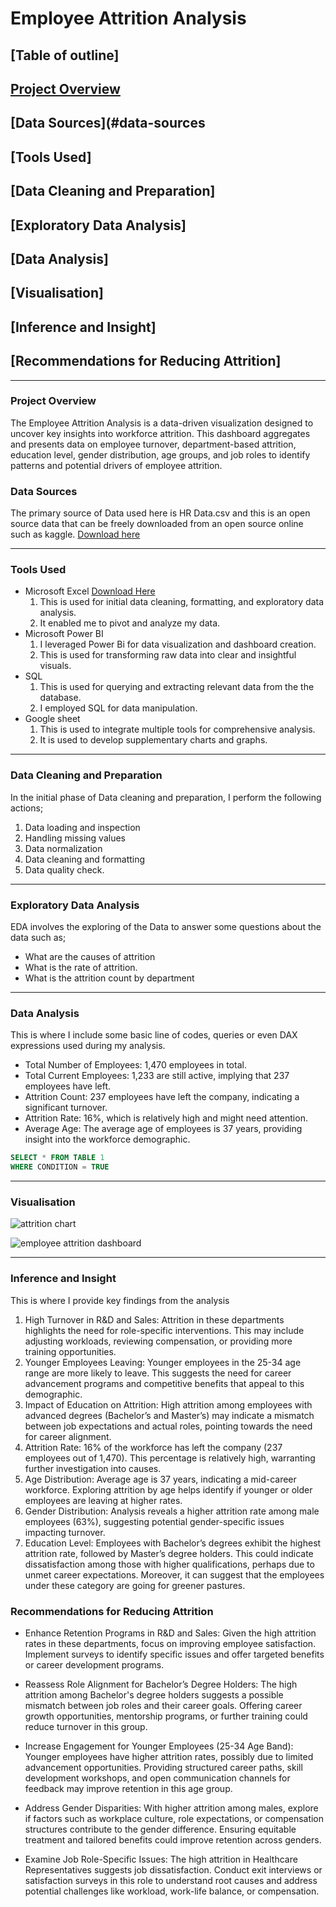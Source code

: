 # Employee Attrition Analysis 

## [Table of outline]
## [Project Overview](#project-overview)
## [Data Sources](#data-sources
## [Tools Used]
## [Data Cleaning and Preparation]
## [Exploratory Data Analysis]
## [Data Analysis] 
## [Visualisation]
## [Inference and Insight]
## [Recommendations for Reducing Attrition]
---
### Project Overview
The Employee Attrition Analysis is a data-driven visualization designed to uncover key insights into workforce attrition. This dashboard aggregates and presents data on employee turnover, department-based attrition, education level, gender distribution, age groups, and job roles to identify patterns and potential drivers of employee attrition.

### Data Sources
 The primary source of Data used here is HR Data.csv and this is an open source data that can be freely downloaded from an open source online such as kaggle. [Download here](http://www.kaggle.com) 

---
### Tools Used
- Microsoft Excel [Download Here](http://www.microsoft.com)
  1. This is used for initial data cleaning, formatting, and exploratory data analysis.
  2. It enabled me to pivot and analyze my data.
- Microsoft Power BI
  1. I leveraged Power Bi for data visualization and dashboard creation.
  2. This is used for transforming raw data into clear and insightful visuals.
- SQL
  1. This is used for querying and extracting relevant data from the the database.
  2. I employed SQL for  data manipulation.
- Google sheet     
  1. This is used to integrate multiple tools for comprehensive analysis.
  2. It is used to develop supplementary charts and graphs.
--- 
### Data Cleaning and Preparation
In the initial phase of Data cleaning and preparation, I perform the following actions;
  1. Data loading and inspection
  2. Handling missing values
  3. Data normalization
  4. Data cleaning and formatting
  5. Data quality check.
---
### Exploratory Data Analysis
EDA involves the exploring of the Data to answer some questions about the data such as;
  - What are the causes of attrition
  - What is the rate of attrition.
  - What is the attrition count by department
---
### Data Analysis 

This is where I include some basic line of codes, queries or even DAX expressions used during my analysis. 

 - Total Number of Employees: 1,470 employees in total.
 - Total Current Employees: 1,233 are still active, implying that 237 employees have left.
 - Attrition Count: 237 employees have left the company, indicating a significant turnover.
 - Attrition Rate: 16%, which is relatively high and might need attention.
 - Average Age: The average age of employees is 37 years, providing insight into the workforce demographic.

  ```SQL
SELECT * FROM TABLE 1
WHERE CONDITION = TRUE
```

---
### Visualisation

![attrition chart](https://github.com/user-attachments/assets/a114a4b2-98f1-4a3e-9daf-a163e1a22c5b)

![employee attrition dashboard](https://github.com/user-attachments/assets/1c949ebd-06da-47f8-bc8a-a564372ebdb3)

---
### Inference and Insight
This is where I provide key findings from the analysis

  1. High Turnover in R&D and Sales: Attrition in these departments highlights the need for role-specific interventions. This may include adjusting workloads, reviewing compensation, or providing more training opportunities.
  2. Younger Employees Leaving: Younger employees in the 25-34 age range are more likely to leave. This suggests the need for career advancement programs and competitive benefits that appeal to this demographic.
  3. Impact of Education on Attrition: High attrition among employees with advanced degrees (Bachelor’s and Master’s) may indicate a mismatch between job expectations and actual roles, pointing towards the need for career alignment.
  4. Attrition Rate: 16% of the workforce has left the company (237 employees out of 1,470). This percentage is relatively high, warranting further investigation into causes.
  5. Age Distribution: Average age is 37 years, indicating a mid-career workforce. Exploring attrition by age helps identify if younger or older employees are leaving at higher rates.
  6. Gender Distribution: Analysis reveals a higher attrition rate among male employees (63%), suggesting potential gender-specific issues impacting turnover.
  7. Education Level: Employees with Bachelor’s degrees exhibit the highest attrition rate, followed by Master’s degree holders. This could indicate dissatisfaction among those with higher qualifications, perhaps due to unmet career expectations. Moreover, it can suggest that the employees under these category are going for greener pastures.

### Recommendations for Reducing Attrition
 - Enhance Retention Programs in R&D and Sales: Given the high attrition rates in these departments, focus on improving employee satisfaction. Implement surveys to identify specific issues and offer targeted benefits or career development programs.

 - Reassess Role Alignment for Bachelor’s Degree Holders: The high attrition among Bachelor's degree holders suggests a possible mismatch between job roles and their career goals. Offering career growth opportunities, mentorship programs, or further training could reduce turnover in this group.

 - Increase Engagement for Younger Employees (25-34 Age Band): Younger employees have higher attrition rates, possibly due to limited advancement opportunities. Providing structured career paths, skill development workshops, and open communication channels for feedback may improve retention in this age group.

 - Address Gender Disparities: With higher attrition among males, explore if factors such as workplace culture, role expectations, or compensation structures contribute to the gender difference. Ensuring equitable treatment and tailored benefits could improve retention across genders.

 - Examine Job Role-Specific Issues: The high attrition in Healthcare Representatives suggests job dissatisfaction. Conduct exit interviews or satisfaction surveys in this role to understand root causes and address potential challenges like workload, work-life balance, or compensation.



   
